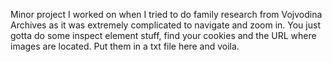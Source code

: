 Minor project I worked on when I tried to do family research from Vojvodina Archives as it was extremely complicated to navigate and zoom in. You just gotta do some inspect element stuff, find your cookies and the URL where images are located. Put them in a txt file here and voila.
